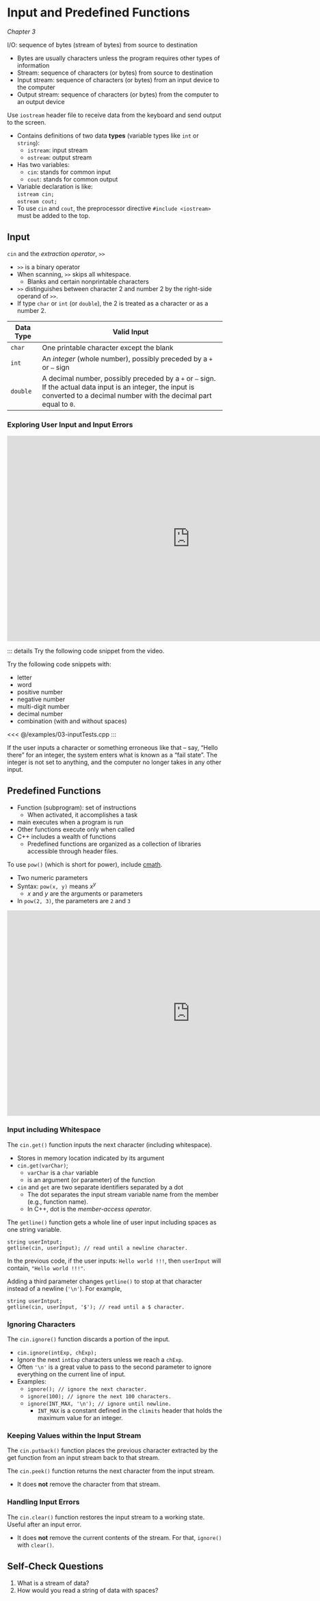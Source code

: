 Input and Predefined Functions
==============================

*Chapter 3*

I/O: sequence of bytes (stream of bytes) from source to destination

-   Bytes are usually characters unless the program requires other types of information
-   Stream: sequence of characters (or bytes) from source to destination
-   Input stream: sequence of characters (or bytes) from an input device to the computer
-   Output stream: sequence of characters (or bytes) from the computer to an output device

Use `iostream` header file to receive data from the keyboard and send output to
the screen.

-   Contains definitions of two data **types** (variable types like `int` or `string`):
    -   `istream`: input stream
    -   `ostream`: output stream
-   Has two variables:
    -   `cin`: stands for common input
    -   `cout`: stands for common output
-   Variable declaration is like:   
    `istream cin;`  
    `ostream cout;`
-   To use `cin` and `cout`, the preprocessor directive `#include <iostream>` must be added to the top.


Input
-----

`cin` and the *extraction operator*, `>>`

-   `>>` is a binary operator
-   When scanning, `>>` skips all whitespace.
    +   Blanks and certain nonprintable characters
-   `>>` distinguishes between character 2 and number 2 by the right-side operand of `>>`.
-   If type `char` or `int` (or `double`), the 2 is treated as a character or as a number 2.

| Data Type  | Valid Input                                                                                                                                                                |
|------------|----------------------------------------------------------------------------------------------------------------------------------------------------------------------------|
| `char`   | One printable character except the blank                                                                                                                                   |
| `int`    | An *integer* (whole number), possibly preceded by a `+` or `–` sign                                                                                                                             |
| `double` | A decimal number, possibly preceded by a `+` or `–` sign. If the actual data input is an integer, the input is converted to a decimal number with the decimal part equal to `0`. |

### Exploring User Input and Input Errors

<div class="youtube">
<div><iframe width="853" height="480" src="https://www.youtube-nocookie.com/embed/jNtDc8Jct3M?rel=0&amp;showinfo=0" frameborder="0" allow="accelerometer; autoplay; encrypted-media; gyroscope; picture-in-picture" allowfullscreen="allowfullscreen"></iframe></div></div>

::: details Try the following code snippet from the video.

Try the following code snippets with:

-   letter
-   word
-   positive number
-   negative number
-   multi-digit number
-   decimal number
-   combination (with and without spaces)

<<< @/examples/03-inputTests.cpp
:::

If the user inputs a character or something erroneous like that – say, “Hello
there” for an integer, the system enters what is known as a “fail state”. The
integer is not set to anything, and the computer no longer takes in any other
input.

Predefined Functions
--------------------

-   Function (subprogram): set of instructions
    +   When activated, it accomplishes a task
-   main executes when a program is run
-   Other functions execute only when called
-   C++ includes a wealth of functions
    +   Predefined functions are organized as a collection of libraries accessible through header files.

To use `pow()` (which is short for power), include [cmath](https://en.cppreference.com/w/cpp/header/cmath).

-   Two numeric parameters
-   Syntax: `pow(x, y)` means $x^{y}$
    +   $x$ and $y$ are the arguments or parameters
-   In `pow(2, 3)`, the parameters are `2` and `3`

<div class="youtube">
<div><iframe width="853" height="480" src="https://www.youtube-nocookie.com/embed/E5BGdhDik6w?rel=0&amp;showinfo=0" title="Predefined Input Functions" frameborder="0" allow="accelerometer; autoplay; clipboard-write; encrypted-media; gyroscope; picture-in-picture" allowfullscreen="allowfullscreen"></iframe></div>
</div>

### Input including Whitespace

The `cin.get()` function inputs the next character (including whitespace).

-   Stores in memory location indicated by its argument
-   `cin.get(varChar)`;
    +   `varChar` is a `char` variable
    +   is an argument (or parameter) of the function
-   `cin` and `get` are two separate identifiers separated by a dot
    +   The dot separates the input stream variable name from the member (e.g., function name).
    +   In C++, dot is the *member-access operator*.

The `getline()` function gets a whole line of user input including spaces as one string variable.

```
string userIntput;
getline(cin, userInput); // read until a newline character.
```

In the previous code, if the user inputs: `Hello world !!!`, then `userInput` will contain, `"Hello world !!!"`.

Adding a third parameter changes `getline()` to stop at that character instead of a newline (`'\n'`). For example,

```
string userIntput;
getline(cin, userInput, '$'); // read until a $ character.
```

### Ignoring Characters

The `cin.ignore()` function discards a portion of the input.

-   `cin.ignore(intExp, chExp);`
-   Ignore the next `intExp` characters unless we reach a `chExp`.
-   Often `'\n'` is a great value to pass to the second parameter to ignore everything on the current line of input.
-   Examples:
    +   `ignore(); // ignore the next character.`
    +   `ignore(100); // ignore the next 100 characters.`
    +   `ignore(INT_MAX, '\n'); // ignore until newline.`
        *   `INT_MAX` is a constant defined in the `climits` header that holds the maximum value for an integer.

### Keeping Values within the Input Stream

The `cin.putback()` function places the previous character extracted by the get function from an input stream back to that stream.

The `cin.peek()` function returns the next character from the input stream.

-   It does **not** remove the character from that stream.

### Handling Input Errors

The `cin.clear()` function restores the input stream to a working state. Useful after an input error.

-   It does **not** remove the current contents of the stream. For that, `ignore()` with `clear()`.

Self-Check Questions
--------------------

1.  What is a stream of data?
2.  How would you read a string of data with spaces?
